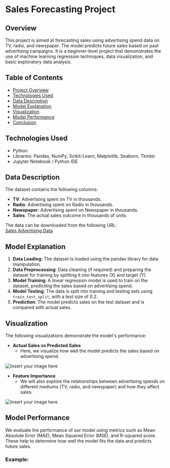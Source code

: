 # Sales Forecasting Project

## Overview

This project is aimed at forecasting sales using advertising spend data on TV, radio, and newspaper. The model predicts future sales based on past advertising campaigns. It is a beginner-level project that demonstrates the use of machine learning regression techniques, data visualization, and basic exploratory data analysis.

## Table of Contents
- [Project Overview](#overview)
- [Technologies Used](#technologies-used)
- [Data Description](#data-description)
- [Model Explanation](#model-explanation)
- [Visualization](#visualization)
- [Model Performance](#model-performance)
- [Conclusion](#conclusion)

## Technologies Used

- Python
- Libraries: Pandas, NumPy, Scikit-Learn, Matplotlib, Seaborn, Tkinter
- Jupyter Notebook / Python IDE

## Data Description

The dataset contains the following columns:
- **TV**: Advertising spent on TV in thousands.
- **Radio**: Advertising spent on Radio in thousands.
- **Newspaper**: Advertising spent on Newspaper in thousands.
- **Sales**: The actual sales outcome in thousands of units.

The data can be downloaded from the following URL:  
[Sales Advertising Data](https://raw.githubusercontent.com/selva86/datasets/master/Advertising.csv)

## Model Explanation

1. **Data Loading**: The dataset is loaded using the pandas library for data manipulation.
2. **Data Preprocessing**: Data cleaning (if required) and preparing the dataset for training by splitting it into features (X) and target (Y).
3. **Model Training**: A linear regression model is used to train on the dataset, predicting the sales based on advertising spend.
4. **Model Testing**: The data is split into training and testing sets using `train_test_split`, with a test size of 0.2.
5. **Prediction**: The model predicts sales on the test dataset and is compared with actual sales.

## Visualization

The following visualizations demonstrate the model's performance:

- **Actual Sales vs Predicted Sales**
  - Here, we visualize how well the model predicts the sales based on advertising spend.

![Insert your image here]()

- **Feature Importance**
  - We will also explore the relationships between advertising spends on different mediums (TV, radio, and newspaper) and how they affect sales.

![Insert your image here]()

## Model Performance

We evaluate the performance of our model using metrics such as Mean Absolute Error (MAE), Mean Squared Error (MSE), and R-squared score. These help to determine how well the model fits the data and predicts future sales.

### Example:
